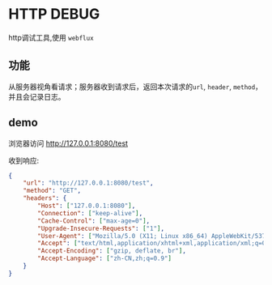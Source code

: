 # HTTP DEBUG
http调试工具,使用 `webflux`

## 功能
从服务器视角看请求；服务器收到请求后，返回本次请求的`url`, `header`, `method`，并且会记录日志。

## demo
浏览器访问 http://127.0.0.1:8080/test

收到响应:
```json
{
	"url": "http://127.0.0.1:8080/test",	
	"method": "GET",
	"headers": {
		"Host": ["127.0.0.1:8080"],
		"Connection": ["keep-alive"],
		"Cache-Control": ["max-age=0"],
		"Upgrade-Insecure-Requests": ["1"],
		"User-Agent": ["Mozilla/5.0 (X11; Linux x86_64) AppleWebKit/537.36 (KHTML, like Gecko) Chrome/74.0.3729.169 Safari/537.36"],
		"Accept": ["text/html,application/xhtml+xml,application/xml;q=0.9,image/webp,image/apng,*/*;q=0.8,application/signed-exchange;v=b3"],
		"Accept-Encoding": ["gzip, deflate, br"],
		"Accept-Language": ["zh-CN,zh;q=0.9"]
	}
}
```